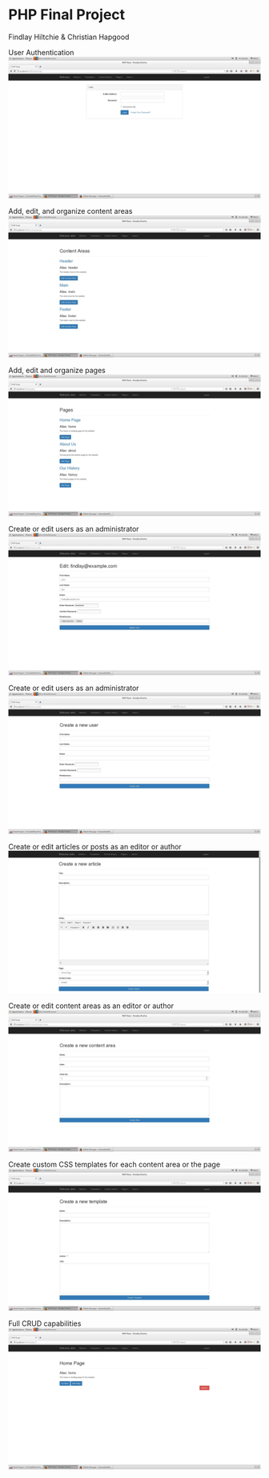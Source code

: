 # PHP Final Project
Findlay Hiltchie &amp; Christian Hapgood

User Authentication
![Screenshot 1](screenshots/screen1.jpg)

Add, edit, and organize content areas
![Screenshot 2](screenshots/screen2.jpg)

Add, edit and organize pages
![Screenshot 3](screenshots/screen3.jpg)

Create or edit users as an administrator
![Screenshot 4](screenshots/screen4.jpg)

Create or edit users as an administrator
![Screenshot 5](screenshots/screen5.jpg)

Create or edit articles or posts as an editor or author
![Screenshot 6](screenshots/screen6.jpg)

Create or edit content areas as an editor or author
![Screenshot 7](screenshots/screen7.jpg)

Create custom CSS templates for each content area or the page
![Screenshot 8](screenshots/screen8.jpg)

Full CRUD capabilities 
![Screenshot 9](screenshots/screen9.jpg)
